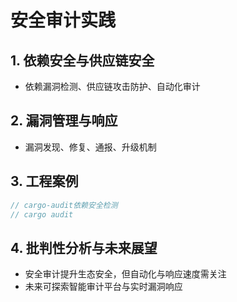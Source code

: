 # 安全审计实践

## 1. 依赖安全与供应链安全
- 依赖漏洞检测、供应链攻击防护、自动化审计

## 2. 漏洞管理与响应
- 漏洞发现、修复、通报、升级机制

## 3. 工程案例
```rust
// cargo-audit依赖安全检测
// cargo audit
```

## 4. 批判性分析与未来展望
- 安全审计提升生态安全，但自动化与响应速度需关注
- 未来可探索智能审计平台与实时漏洞响应 
